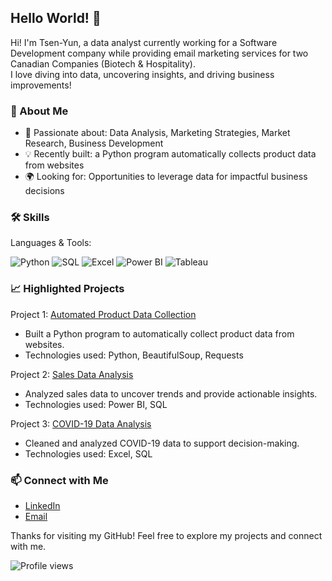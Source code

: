 ## Hello World! 👋 

Hi! I'm Tsen-Yun, a data analyst currently working for a Software Development company while providing email marketing services for two Canadian Companies (Biotech & Hospitality).  
I love diving into data, uncovering insights, and driving business improvements!

 
### 🚀 About Me
- 🌟 Passionate about: Data Analysis, Marketing Strategies, Market Research, Business Development
- 💡 Recently built: a Python program automatically collects product data from websites
- 🌍 Looking for: Opportunities to leverage data for impactful business decisions 

 
### 🛠 Skills
Languages & Tools:
 
![Python](https://img.shields.io/badge/Python-3776AB?style=for-the-badge&logo=python&logoColor=white)
![SQL](https://img.shields.io/badge/SQL-4479A1?style=for-the-badge&logo=postgresql&logoColor=white)
![Excel](https://img.shields.io/badge/Excel-217346?style=for-the-badge&logo=microsoft-excel&logoColor=white)
![Power BI](https://img.shields.io/badge/Power_BI-F2C811?style=for-the-badge&logo=power-bi&logoColor=black)
![Tableau](https://img.shields.io/badge/Tableau-E97627?style=for-the-badge&logo=tableau&logoColor=white)

 
### 📈 Highlighted Projects
Project 1: [Automated Product Data Collection](https://github.com/tsenyun/Python/blob/main/Amazon%20Web%20Scraping.ipynb)
- Built a Python program to automatically collect product data from websites.
- Technologies used: Python, BeautifulSoup, Requests
  
Project 2: [Sales Data Analysis](https://github.com/tsenyun/Business-Analysis)
- Analyzed sales data to uncover trends and provide actionable insights.
- Technologies used: Power BI, SQL
  
Project 3: [COVID-19 Data Analysis](https://github.com/tsenyun/SQL)
- Cleaned and analyzed COVID-19 data to support decision-making.
- Technologies used: Excel, SQL

 
### 📫 Connect with Me
- [LinkedIn](https://www.linkedin.com/in/tsen-yun-hung/)
- [Email](HTTP://tsenyun2000@gmail.com)
 
Thanks for visiting my GitHub! Feel free to explore my projects and connect with me.

![Profile views](https://visitor-badge.laobi.icu/badge?page_id=tsenyun.tsenyun)


<!--
**tsenyun/tsenyun** is a ✨ _special_ ✨ repository because its `README.md` (this file) appears on your GitHub profile.

Here are some ideas to get you started:

- 🔭 I’m currently working on ...
- 🌱 I’m currently learning ...
- 👯 I’m looking to collaborate on ...
- 🤔 I’m looking for help with ...
- 💬 Ask me about ...
- 📫 How to reach me: ...
- 😄 Pronouns: ...
- ⚡ Fun fact: ...
-->
